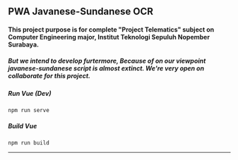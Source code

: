## PWA Javanese-Sundanese OCR

#### This project purpose is for complete "Project Telematics" subject on Computer Engineering major, Institut Teknologi Sepuluh Nopember Surabaya.

##### But we intend to develop furtermore, Because of on our viewpoint javanese-sundanese script is almost extinct. We're very open on collaborate for this project.


##### Run Vue (Dev)

``npm run serve``

##### Build Vue

``npm run build``



---
